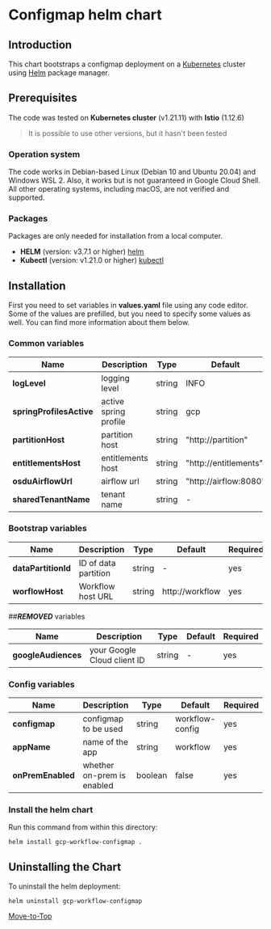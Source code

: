 <!--- Configmap -->

# Configmap helm chart

## Introduction

This chart bootstraps a configmap deployment on a [Kubernetes](https://kubernetes.io) cluster using [Helm](https://helm.sh) package manager.

## Prerequisites

The code was tested on **Kubernetes cluster** (v1.21.11) with **Istio** (1.12.6)

> It is possible to use other versions, but it hasn't been tested

### Operation system

The code works in Debian-based Linux (Debian 10 and Ubuntu 20.04) and Windows WSL 2. Also, it works but is not guaranteed in Google Cloud Shell. All other operating systems, including macOS, are not verified and supported.

### Packages

Packages are only needed for installation from a local computer.

- **HELM** (version: v3.7.1 or higher) [helm](https://helm.sh/docs/intro/install/)
- **Kubectl** (version: v1.21.0 or higher) [kubectl](https://kubernetes.io/docs/tasks/tools/#kubectl)

## Installation

First you need to set variables in **values.yaml** file using any code editor. Some of the values are prefilled, but you need to specify some values as well. You can find more information about them below.

### Common variables

| Name                     | Description           | Type   | Default               | Required |
| ------------------------ | --------------------- | ------ | --------------------- | -------- |
| **logLevel**             | logging level         | string | INFO                  | yes      |
| **springProfilesActive** | active spring profile | string | gcp                   | yes      |
| **partitionHost**        | partition host        | string | "http://partition"    | yes      |
| **entitlementsHost**     | entitlements host     | string | "http://entitlements" | yes      |
| **osduAirflowUrl**       | airflow url           | string | "http://airflow:8080" | yes      |
| **sharedTenantName**     | tenant name           | string | -                     | yes      |

### Bootstrap variables

| Name                | Description          | Type   | Default          | Required |
| ------------------- | -------------------- | ------ | ---------------- | -------- |
| **dataPartitionId** | ID of data partition | string | -                | yes      |
| **worflowHost**     | Workflow host URL    | string | http://workflow | yes      |

##***REMOVED*** variables

| Name                | Description        | Type   | Default | Required |
| ------------------- | ------------------ | ------ | ------- | -------- |
| **googleAudiences** | your Google Cloud client ID | string | -       | yes      |

### Config variables

| Name              | Description                | Type    | Default         | Required |
| ----------------- | -------------------------- | ------- | --------------- | -------- |
| **configmap**     | configmap to be used       | string  | workflow-config | yes      |
| **appName**       | name of the app            | string  | workflow        | yes      |
| **onPremEnabled** | whether on-prem is enabled | boolean | false           | yes      |

### Install the helm chart

Run this command from within this directory:

```console
helm install gcp-workflow-configmap .
```

## Uninstalling the Chart

To uninstall the helm deployment:

```console
helm uninstall gcp-workflow-configmap
```

[Move-to-Top](#configmap-helm-chart)
